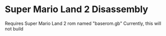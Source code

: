 # Super Mario Land 2 Disassembly

Requires Super Mario Land 2 rom named "baserom.gb"
Currently, this will not build

